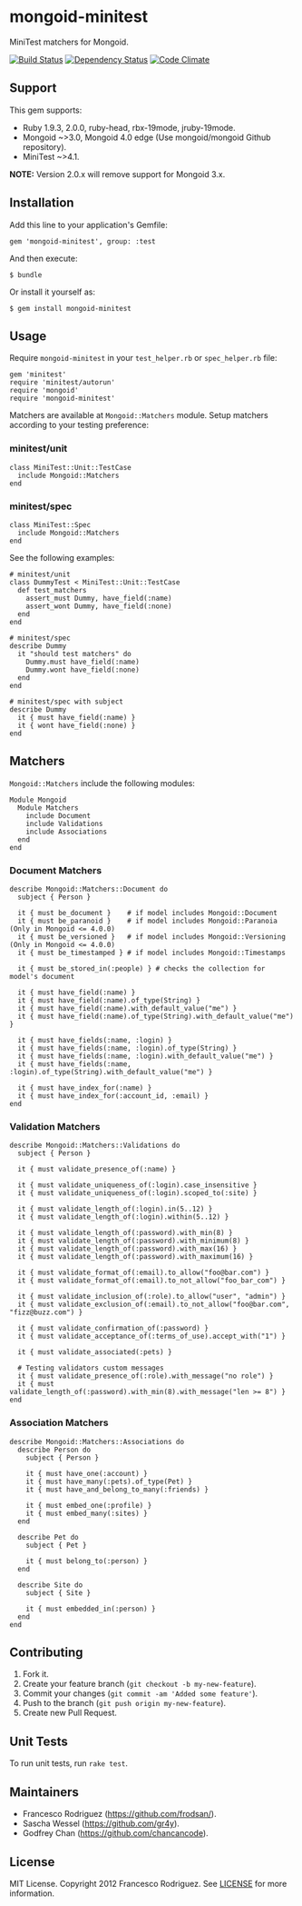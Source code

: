 mongoid-minitest
================

MiniTest matchers for Mongoid.

[![Build Status](https://secure.travis-ci.org/frodsan/mongoid-minitest.png?branch=master&.png)](http://travis-ci.org/frodsan/mongoid-minitest)
[![Dependency Status](https://gemnasium.com/frodsan/mongoid-minitest.png)](https://gemnasium.com/frodsan/mongoid-minitest)
[![Code Climate](https://codeclimate.com/github/frodsan/mongoid-minitest.png)](https://codeclimate.com/github/frodsan/mongoid-minitest)

Support
-------

This gem supports:

* Ruby 1.9.3, 2.0.0, ruby-head, rbx-19mode, jruby-19mode.
* Mongoid ~>3.0, Mongoid 4.0 edge (Use mongoid/mongoid Github repository).
* MiniTest ~>4.1.

**NOTE:** Version 2.0.x will remove support for Mongoid 3.x.

Installation
------------

Add this line to your application's Gemfile:

    gem 'mongoid-minitest', group: :test

And then execute:

    $ bundle

Or install it yourself as:

    $ gem install mongoid-minitest

Usage
-----

Require `mongoid-minitest` in your `test_helper.rb` or
`spec_helper.rb` file:

    gem 'minitest'
    require 'minitest/autorun'
    require 'mongoid'
    require 'mongoid-minitest'

Matchers are available at `Mongoid::Matchers` module.
Setup matchers according to your testing preference:

### minitest/unit

    class MiniTest::Unit::TestCase
      include Mongoid::Matchers
    end

### minitest/spec

    class MiniTest::Spec
      include Mongoid::Matchers
    end

See the following examples:

    # minitest/unit
    class DummyTest < MiniTest::Unit::TestCase
      def test_matchers
        assert_must Dummy, have_field(:name)
        assert_wont Dummy, have_field(:none)
      end
    end

    # minitest/spec
    describe Dummy
      it "should test matchers" do
        Dummy.must have_field(:name)
        Dummy.wont have_field(:none)
      end
    end

    # minitest/spec with subject
    describe Dummy
      it { must have_field(:name) }
      it { wont have_field(:none) }
    end

Matchers
--------

`Mongoid::Matchers` include the following modules:

    Module Mongoid
      Module Matchers
        include Document
        include Validations
        include Associations
      end
    end

### Document Matchers

    describe Mongoid::Matchers::Document do
      subject { Person }

      it { must be_document }    # if model includes Mongoid::Document
      it { must be_paranoid }    # if model includes Mongoid::Paranoia   (Only in Mongoid <= 4.0.0)
      it { must be_versioned }   # if model includes Mongoid::Versioning (Only in Mongoid <= 4.0.0)
      it { must be_timestamped } # if model includes Mongoid::Timestamps

      it { must be_stored_in(:people) } # checks the collection for model's document

      it { must have_field(:name) }
      it { must have_field(:name).of_type(String) }
      it { must have_field(:name).with_default_value("me") }
      it { must have_field(:name).of_type(String).with_default_value("me") }

      it { must have_fields(:name, :login) }
      it { must have_fields(:name, :login).of_type(String) }
      it { must have_fields(:name, :login).with_default_value("me") }
      it { must have_fields(:name, :login).of_type(String).with_default_value("me") }

      it { must have_index_for(:name) }
      it { must have_index_for(:account_id, :email) }
    end

### Validation Matchers

    describe Mongoid::Matchers::Validations do
      subject { Person }

      it { must validate_presence_of(:name) }

      it { must validate_uniqueness_of(:login).case_insensitive }
      it { must validate_uniqueness_of(:login).scoped_to(:site) }

      it { must validate_length_of(:login).in(5..12) }
      it { must validate_length_of(:login).within(5..12) }

      it { must validate_length_of(:password).with_min(8) }
      it { must validate_length_of(:password).with_minimum(8) }
      it { must validate_length_of(:password).with_max(16) }
      it { must validate_length_of(:password).with_maximum(16) }

      it { must validate_format_of(:email).to_allow("foo@bar.com") }
      it { must validate_format_of(:email).to_not_allow("foo_bar_com") }

      it { must validate_inclusion_of(:role).to_allow("user", "admin") }
      it { must validate_exclusion_of(:email).to_not_allow("foo@bar.com", "fizz@buzz.com") }

      it { must validate_confirmation_of(:password) }
      it { must validate_acceptance_of(:terms_of_use).accept_with("1") }

      it { must validate_associated(:pets) }

      # Testing validators custom messages
      it { must validate_presence_of(:role).with_message("no role") }
      it { must validate_length_of(:password).with_min(8).with_message("len >= 8") }
    end

### Association Matchers

    describe Mongoid::Matchers::Associations do
      describe Person do
        subject { Person }

        it { must have_one(:account) }
        it { must have_many(:pets).of_type(Pet) }
        it { must have_and_belong_to_many(:friends) }

        it { must embed_one(:profile) }
        it { must embed_many(:sites) }
      end

      describe Pet do
        subject { Pet }

        it { must belong_to(:person) }
      end

      describe Site do
        subject { Site }

        it { must embedded_in(:person) }
      end
    end

Contributing
------------

1. Fork it.
2. Create your feature branch (`git checkout -b my-new-feature`).
3. Commit your changes (`git commit -am 'Added some feature'`).
4. Push to the branch (`git push origin my-new-feature`).
5. Create new Pull Request.

Unit Tests
----------

To run unit tests, run `rake test`.

Maintainers
-----------

* Francesco Rodriguez (https://github.com/frodsan/).
* Sascha Wessel (https://github.com/gr4y).
* Godfrey Chan (https://github.com/chancancode).

License
-------

MIT License. Copyright 2012 Francesco Rodriguez. See [LICENSE](https://github.com/frodsan/lego/blob/master/LICENSE)
for more information.
